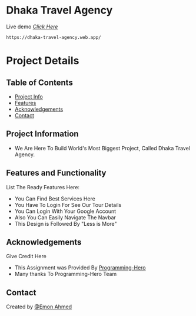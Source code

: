 # Dhaka Travel Agency
Live demo [_Click Here_](https://dhaka-travel-agency.web.app/)

```
https://dhaka-travel-agency.web.app/
```


# Project Details

## Table of Contents
* [Project Info](#project-information)
* [Features](#features)
* [Acknowledgements](#acknowledgements)
* [Contact](#contact)


## Project Information
- We Are Here To Build World's Most Biggest Project, Called Dhaka Travel Agency.


## Features and Functionality
List The Ready Features Here:
- You Can Find Best Services Here
- You Have To Login For See Our Tour Details
- You Can Login With Your Google Account
- Also You Can Easily Navigate The Navbar
- This Design is Followed By "Less is More"



## Acknowledgements
Give Credit Here
- This Assignment was Provided By [Programming-Hero](https://web.programming-hero.com/)
- Many thanks To Programming-Hero Team


## Contact
Created by [@Emon Ahmed](https://www.emonahmed.com/)